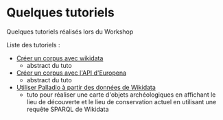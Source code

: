 # Quelques tutoriels

Quelques tutoriels réalisés lors du Workshop

Liste des tutoriels :

* [Créer un corpus avec wikidata](tutoriel_creer_corpus_avec_wikidata.md)
  * abstract du tuto
* [Créer un corpus avec l'API d'Europena](tutoriel_creer_corpus_avec_api_Europeana.md)
    * abstract du tuto
* [Utiliser Palladio à partir des données de Wikidata](tutoriel_utiliser_palladio_avec_wikidatao.md)
  * tuto pour réaliser une carte d'objets archéologiques en affichant le lieu de découverte et le lieu de conservation actuel en utilisant une requête SPARQL de Wikidata
